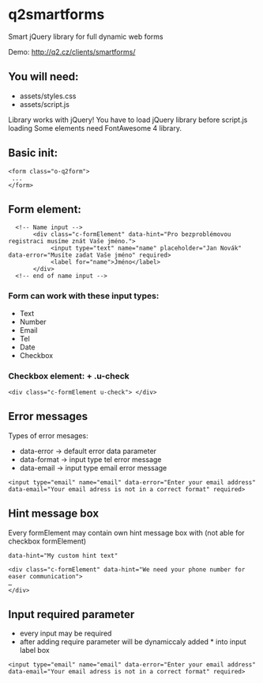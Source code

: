# q2smartforms
Smart jQuery library for full dynamic web forms

Demo:
http://q2.cz/clients/smartforms/

## You will need:
- assets/styles.css
- assets/script.js

Library works with jQuery! You have to load jQuery library before script.js loading
Some elements need FontAwesome 4 library. 

## Basic init:
  ```
  <form class="o-q2form">
   ...
  </form>
  ```
  
## Form element:
```
  <!-- Name input -->
       <div class="c-formElement" data-hint="Pro bezproblémovou registraci musíme znát Vaše jméno.">
            <input type="text" name="name" placeholder="Jan Novák" data-error="Musíte zadat Vaše jméno" required>
            <label for="name">Jméno</label>
       </div>
  <!-- end of name input -->
```

### Form can work with these input types:
  -	Text
  -	Number
  -	Email
  -	Tel
  -	Date
  -	Checkbox

### Checkbox element: + .u-check
  ```
  <div class="c-formElement u-check"> </div>
  ```
  
## Error messages
Types of error mesages:
- data-error -> default error data parameter
- data-format -> input type tel error message
- data-email -> input type email error message

```
<input type="email" name="email" data-error="Enter your email address" data-email="Your email adress is not in a correct format" required>
```

## Hint message box
Every formElement may contain own hint message box with (not able for checkbox formElement)
```
data-hint="My custom hint text"
```

```
<div class="c-formElement" data-hint="We need your phone number for easer communication">
…
</div>
```

## Input required parameter
- every input may be required
- after adding require parameter will be dynamiccaly added * into input label box
```
<input type="email" name="email" data-error="Enter your email address" data-email="Your email adress is not in a correct format" required>
```


